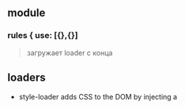 ## module

### rules { use: [{},{}]

> загружает loader c конца

## loaders

- style-loader adds CSS to the DOM by injecting a <style> tag
